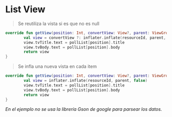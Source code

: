 # List View

> Se reutiliza la vista si es que no es null

```kotlin
override fun getView(position: Int, convertView: View?, parent: ViewGroup): View {
        val view = convertView ?: inflater.inflate(resourceId, parent, false)
        view.tvTitle.text = pollList[position].title
        view.tvBody.text = pollList[position].body
        return view
}
```

> Se infla una nueva vista en cada item

```kotlin
override fun getView(position: Int, convertView: View?, parent: ViewGroup): View {
        val view = inflater.inflate(resourceId, parent, false)
        view.tvTitle.text = pollList[position].title
        view.tvBody.text = pollList[position].body
        return view
}
```

*En el ejemplo no se usa la librería Gson de google para parsear los datos.*
